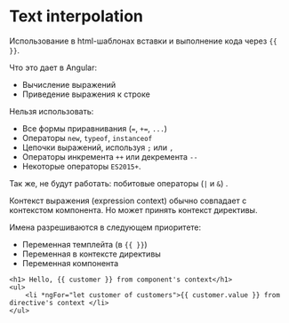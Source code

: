# Text interpolation

Использование в html-шаблонах вставки и выполнение кода через `{{  }}`.

Что это дает в Angular:

* Вычисление выражений
* Приведение выражения к строке

Нельзя использовать:

* Все формы приравнивания (`=`, `+=`, `...`)
* Операторы `new`, `typeof`, `instanceof`
* Цепочки выражений, используя `;` или `,`&#x20;
* Операторы инкремента `++` или декремента `--`
* Некоторые операторы `ES2015+`.

Так же, не будут работать: побитовые операторы (`|` и `&`) .

Контекст выражения (expression context) обычно совпадает с контекстом компонента. Но может принять контекст директивы.

Имена разрешиваются в следующем приоритете:

* Переменная темплейта (в `{{ }}`)
* Переменная в контексте директивы
* Переменная компонента

```markup
<h1> Hello, {{ customer }} from component's context</h1> 
<ul>
    <li *ngFor="let customer of customers">{{ customer.value }} from directive's context </li>
</ul>
```
